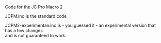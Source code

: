 Code for the JC Pro Macro 2

JCPM.ino is the standard code

JCPM2-experimentan.ino is - you guessed it - an experimental version that has a few changes  
and is not guaranteed to work.
